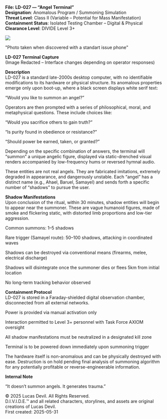 **File: LD-027 — “Angel Terminal”**  
**Designation**: Anomalous Program / Summoning Simulation  
**Threat Level**: Class II (Variable – Potential for Mass Manifestation)  
**Containment Status**: Isolated Testing Chamber – Digital & Physical  
**Clearance Level**: DIVIDE Level 3+  



![](https://pbs.twimg.com/media/GsTvwvkXMAElQ38?format=jpg&name=large)  




"Photo taken when discovered with a standart issue phone"  


**LD-027 Terminal Capture**  
(Image Redacted – Interface changes depending on operator responses)  

**Description**  
LD-027 is a standard late-2000s desktop computer, with no identifiable modifications to its hardware or physical structure. Its anomalous properties emerge only upon boot-up, where a black screen displays white serif text:  

“Would you like to summon an angel?”  

Operators are then prompted with a series of philosophical, moral, and metaphysical questions. These include choices like:  

“Would you sacrifice others to gain truth?”  

“Is purity found in obedience or resistance?”  

“Should power be earned, taken, or granted?”  

Depending on the specific combination of answers, the terminal will “summon” a unique angelic figure, displayed via static-drenched visual renders accompanied by low-frequency hums or reversed hymnal audio.  

These entities are not real angels. They are fabricated imitations, extremely degraded in appearance, and dangerously unstable. Each “angel” has a distinct name (e.g., Ahael, Baruel, Samayel) and sends forth a specific number of “shadows” to pursue the user.  

**Shadow Manifestations**  
Upon conclusion of the ritual, within 30 minutes, shadow entities will begin to appear near the summoner. These are vague humanoid figures, made of smoke and flickering static, with distorted limb proportions and low-tier aggression.  

Common summons: 1–5 shadows  

Rare trigger (Samayel route): 50–100 shadows, attacking in coordinated waves  

Shadows can be destroyed via conventional means (firearms, melee, electrical discharge)  

Shadows will disintegrate once the summoner dies or flees 5km from initial location  
 
No long-term tracking behavior observed  

**Containment Protocol**  
LD-027 is stored in a Faraday-shielded digital observation chamber, disconnected from all external networks.  

Power is provided via manual activation only  

Interaction permitted to Level 3+ personnel with Task Force AXIOM oversight  

All shadow manifestations must be neutralized in a designated kill zone  

Terminal is to be powered down immediately upon summoning trigger  

The hardware itself is non-anomalous and can be physically destroyed with ease. Destruction is on hold pending final analysis of summoning algorithm for any potentially profitable or reverse-engineerable information.  

**Internal Note**  

“It doesn’t summon angels. It generates trauma.”  




© 2025 Lucas Devil. All Rights Reserved.  
D.I.V.I.D.E.™ and all related characters, storylines, and assets are original creations of Lucas Devil.  
First created: 2025-05-31  
